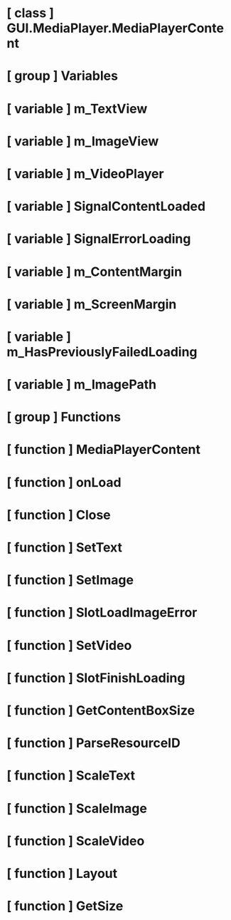 # [ class ] GUI.MediaPlayer.MediaPlayerContent

# [ group ] Variables

# [ variable ] m_TextView

# [ variable ] m_ImageView

# [ variable ] m_VideoPlayer

# [ variable ] SignalContentLoaded

# [ variable ] SignalErrorLoading

# [ variable ] m_ContentMargin

# [ variable ] m_ScreenMargin

# [ variable ] m_HasPreviouslyFailedLoading

# [ variable ] m_ImagePath

# [ group ] Functions

# [ function ] MediaPlayerContent

# [ function ] onLoad

# [ function ] Close

# [ function ] SetText

# [ function ] SetImage

# [ function ] SlotLoadImageError

# [ function ] SetVideo

# [ function ] SlotFinishLoading

# [ function ] GetContentBoxSize

# [ function ] ParseResourceID

# [ function ] ScaleText

# [ function ] ScaleImage

# [ function ] ScaleVideo

# [ function ] Layout

# [ function ] GetSize

